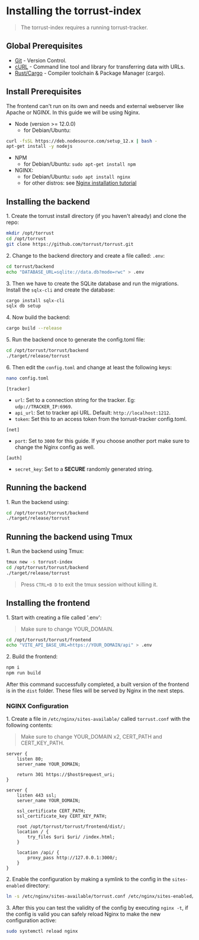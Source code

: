 # Installing the torrust-index
> The torrust-index requires a running torrust-tracker.
## Global Prerequisites
- [Git](https://git-scm.com) - Version Control.
- [cURL](https://curl.se/) - Command line tool and library for transferring data with URLs.
- [Rust/Cargo](https://www.rust-lang.org/) - Compiler toolchain & Package Manager (cargo).

## Install Prerequisites
The frontend can't run on its own and needs and external webserver like Apache or NGINX.
In this guide we will be using Nginx.

* Node (version >= 12.0.0)
    * for Debian/Ubuntu:
```bash
curl -fsSL https://deb.nodesource.com/setup_12.x | bash -
apt-get install -y nodejs
```
* NPM
    * for Debian/Ubuntu: ```sudo apt-get install npm```
* NGINX:
    * for Debian/Ubuntu: ```sudo apt install nginx```
    * for other distros: see [Nginx installation tutorial](https://www.nginx.com/resources/wiki/start/topics/tutorials/install/)


## Installing the backend
1\. Create the torrust install directory (if you haven't already) and clone the repo:
```bash
mkdir /opt/torrust
cd /opt/torrust
git clone https://github.com/torrust/torrust.git
```

2\. Change to the backend directory and create a file called: `.env`:
```bash
cd torrust/backend
echo "DATABASE_URL=sqlite://data.db?mode=rwc" > .env
```

3\. Then we have to create the SQLite database and run the migrations. Install the `sqlx-cli` and create the database:
```bash
cargo install sqlx-cli
sqlx db setup
```

4\. Now build the backend:
```bash
cargo build --release
```

5\. Run the backend once to generate the config.toml file:
```bash
cd /opt/torrust/torrust/backend
./target/release/torrust
```

6\. Then edit the `config.toml` and change at least the following keys:
```bash
nano config.toml
```

`[tracker]`

- `url`: Set to a connection string for the tracker. Eg: `udp://TRACKER_IP:6969`.
- `api_url`: Set to tracker api URL. Default: `http://localhost:1212`.
- `token`: Set this to an access token from the torrust-tracker config.toml.

`[net]`

- `port`: Set to `3000` for this guide. If you choose another port make sure to change the Nginx config as well.

`[auth]`

- `secret_key`: Set to a __SECURE__ randomly generated string.

## Running the backend
1\. Run the backend using:
```bash
cd /opt/torrust/torrust/backend
./target/release/torrust
```

## Running the backend using Tmux
1\. Run the backend using Tmux:
```bash
tmux new -s torrust-index
cd /opt/torrust/torrust/backend
./target/release/torrust
```
> Press `CTRL+B D` to exit the tmux session without killing it.

## Installing the frontend
1\. Start with creating a file called '.env':
> Make sure to change YOUR_DOMAIN.
```bash
cd /opt/torrust/torrust/frontend
echo "VITE_API_BASE_URL=https://YOUR_DOMAIN/api" > .env
```

2\. Build the frontend:
```bash
npm i
npm run build
```
After this command successfully completed, a built version of the frontend is in the `dist` folder.
These files will be served by Nginx in the next steps.

### NGINX Configuration
1\. Create a file in `/etc/nginx/sites-available/` called `torrust.conf` with the following contents:
> Make sure to change YOUR_DOMAIN x2, CERT_PATH and CERT_KEY_PATH.
```nginx
server {
    listen 80;
    server_name YOUR_DOMAIN;
    
    return 301 https://$host$request_uri;
}

server {
    listen 443 ssl;
    server_name YOUR_DOMAIN;
    
    ssl_certificate CERT_PATH;
    ssl_certificate_key CERT_KEY_PATH;

    root /opt/torrust/torrust/frontend/dist/;
    location / {
        try_files $uri $uri/ /index.html;
    }
    
    location /api/ {
        proxy_pass http://127.0.0.1:3000/;
    }
}
```

2\. Enable the configuration by making a symlink to the config in the `sites-enabled` directory:
```bash
ln -s /etc/nginx/sites-available/torrust.conf /etc/nginx/sites-enabled/
```

3\. After this you can test the validity of the config by executing `nginx -t`,
if the config is valid you can safely reload Nginx to make the new configuration active:
```bash
sudo systemctl reload nginx
```
